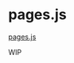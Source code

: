 pages.js
========

[pages.js]

WIP

[pages.js]: https://github.com/wq/wq.app/blob/master/js/wq/pages.js
